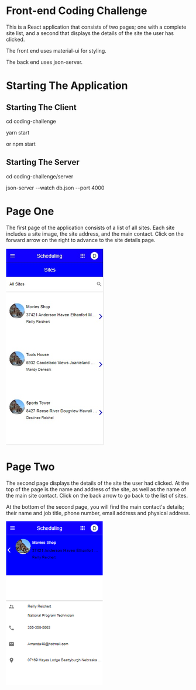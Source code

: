 # Front-end Coding Challenge

This is a React application that consists of two pages; one with a complete site list, and a second that displays the details of the site the user has clicked.

The front end uses material-ui for styling.

The back end uses json-server.

# Starting The Application

## Starting The Client

cd coding-challenge

yarn start

or npm start

## Starting The Server

cd coding-challenge/server

json-server --watch db.json --port 4000

# Page One

The first page of the application consists of a list of all sites. Each site includes a site image, the site address, and the main contact. Click on the forward arrow on the right to advance to the site details page.

![Page One](pageOne.jpg "Page One")

# Page Two

The second page displays the details of the site the user had clicked. At the top of the page is the name and address of the site, as well as the name of the main site contact. Click on the back arrow to go back to the list of sites.

At the bottom of the second page, you will find the main contact's details; their name and job title, phone number, email address and physical address.

![Page Two](pageTwo.png "Page Two")
